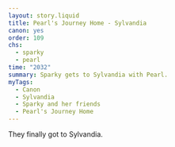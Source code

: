 ```yaml
---
layout: story.liquid
title: Pearl's Journey Home - Sylvandia
canon: yes
order: 109
chs:
  - sparky
  - pearl
time: "2032"
summary: Sparky gets to Sylvandia with Pearl.
myTags:
  - Canon
  - Sylvandia
  - Sparky and her friends
  - Pearl's Journey Home
---
```


They finally got to Sylvandia.

